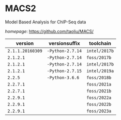 # MACS2

Model Based Analysis for ChIP-Seq data

*homepage*: <https://github.com/taoliu/MACS/>

version | versionsuffix | toolchain
--------|---------------|----------
``2.1.1.20160309`` | ``-Python-2.7.14`` | ``intel/2017b``
``2.1.2.1`` | ``-Python-2.7.14`` | ``foss/2017b``
``2.1.2.1`` | ``-Python-2.7.14`` | ``intel/2017b``
``2.1.2.1`` | ``-Python-2.7.15`` | ``intel/2019a``
``2.2.5`` | ``-Python-3.6.6`` | ``foss/2018b``
``2.2.7.1`` |  | ``foss/2021a``
``2.2.7.1`` |  | ``foss/2021b``
``2.2.9.1`` |  | ``foss/2022a``
``2.2.9.1`` |  | ``foss/2022b``
``2.2.9.1`` |  | ``foss/2023a``
